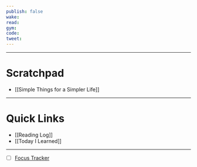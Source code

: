 ```yaml
---
publish: false
wake:
read:
gym:
code:
tweet:
---
```

***
# Scratchpad
- [[Simple Things for a Simpler Life]]



---
# Quick Links
- [[Reading Log]]
- [[Today I Learned]]
***
- [ ] [Focus Tracker](https://docs.google.com/spreadsheets/d/18ZL9CSRxE2z7pTKcaPGe3749GMO9Ov2UjVsRMQqShBk/edit#gid=696776801)